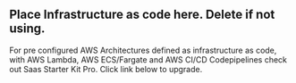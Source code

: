 ## Place Infrastructure as code here. Delete if not using.

For pre configured AWS Architectures defined as infrastructure as code, with AWS Lambda, AWS ECS/Fargate and AWS CI/CD Codepipelines check out Saas Starter Kit Pro. Click link below to upgrade.
